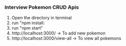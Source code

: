 ### Interview Pokemon CRUD Apis

1. Open the directory in terminal
2. run "npm install:
3. run "npm start"
4. http://localhost:3000/ -> To add new pokemon
5. http://localhost:3000/view-all -> To view all pokemons